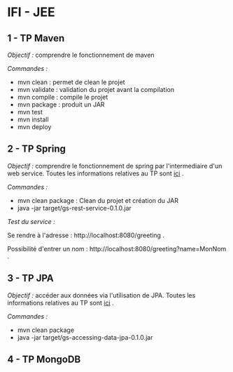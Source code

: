 # IFI - JEE

## 1 - TP Maven

*Objectif :* comprendre le fonctionnement de maven

*Commandes :*

* mvn clean : permet de clean le projet
* mvn validate : validation du projet avant la compilation
* mvn compile : compile le projet
* mvn package : produit un JAR
* mvn test
* mvn install
* mvn deploy

## 2 - TP Spring

*Objectif :* comprendre le fonctionnement de spring par l'intermediaire d'un web service. Toutes les informations relatives au TP sont [ici](http://spring.io/guides/gs/rest-service/) .

*Commandes :*

* mvn clean package : Clean du projet et création du JAR
* java -jar target/gs-rest-service-0.1.0.jar

*Test du service :*

Se rendre à l'adresse : http://localhost:8080/greeting .

Possibilité d'entrer un nom : http://localhost:8080/greeting?name=MonNom .

## 3 - TP JPA

*Objectif :* accéder aux données via l'utilisation de JPA. Toutes les informations relatives au TP sont [ici](http://spring.io/guides/gs/accessing-data-jpa/) .

*Commandes :*

* mvn clean package
* java -jar target/gs-accessing-data-jpa-0.1.0.jar


## 4 - TP MongoDB
